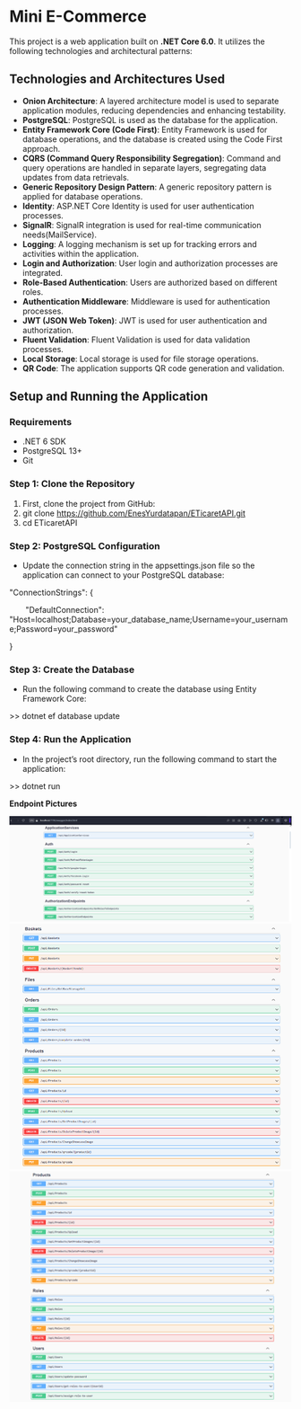﻿# **Mini E-Commerce**
This project is a web application built on **.NET Core 6.0**. It utilizes the following technologies and architectural patterns:
## **Technologies and Architectures Used**
- **Onion Architecture**: A layered architecture model is used to separate application modules, reducing dependencies and enhancing testability.
- **PostgreSQL**: PostgreSQL is used as the database for the application.
- **Entity Framework Core (Code First)**: Entity Framework is used for database operations, and the database is created using the Code First approach.
- **CQRS (Command Query Responsibility Segregation)**: Command and query operations are handled in separate layers, segregating data updates from data retrievals.
- **Generic Repository Design Pattern**: A generic repository pattern is applied for database operations.
- **Identity**: ASP.NET Core Identity is used for user authentication processes.
- **SignalR**: SignalR integration is used for real-time communication needs(MailService).
- **Logging**: A logging mechanism is set up for tracking errors and activities within the application.
- **Login and Authorization**: User login and authorization processes are integrated.
- **Role-Based Authentication**: Users are authorized based on different roles.
- **Authentication Middleware**: Middleware is used for authentication processes.
- **JWT (JSON Web Token)**: JWT is used for user authentication and authorization.
- **Fluent Validation**: Fluent Validation is used for data validation processes.
- **Local Storage**: Local storage is used for file storage operations.
- **QR Code**: The application supports QR code generation and validation.
## **Setup and Running the Application**
### **Requirements**
- .NET 6 SDK
- PostgreSQL 13+
- Git
### **Step 1: Clone the Repository**
1. First, clone the project from GitHub:
1. git clone https://github.com/EnesYurdatapan/ETicaretAPI.git
1. cd ETicaretAPI
### **Step 2: PostgreSQL Configuration**
- Update the connection string in the appsettings.json file so the application can connect to your PostgreSQL database:

"ConnectionStrings": {

`    `"DefaultConnection": "Host=localhost;Database=your\_database\_name;Username=your\_username;Password=your\_password"

}
### **Step 3: Create the Database**
- Run the following command to create the database using Entity Framework Core:

\>> dotnet ef database update
### **Step 4: Run the Application**
- In the project’s root directory, run the following command to start the application:

\>> dotnet run

**Endpoint Pictures**


![](presentation/ETicaretAPI.API/wwwroot/photo-images/ss1.png)
![](presentation/ETicaretAPI.API/wwwroot/photo-images/ss2.png)
![](presentation/ETicaretAPI.API/wwwroot/photo-images/ss3.png)





